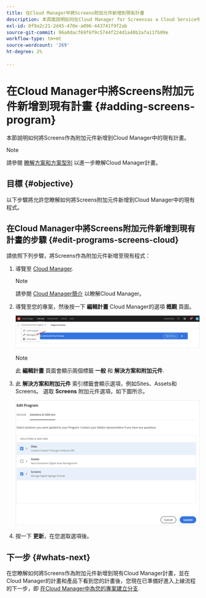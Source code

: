```yaml
---
title: 在Cloud Manager中將Screens附加元件新增到現有計畫
description: 本頁面說明如何在Cloud Manager for Screensas a Cloud Service中將Screens附加元件新增到現有程式。
exl-id: 0f9a2c21-2d45-470e-a096-443741f9f2ab
source-git-commit: 96a0dacf69f6f9c5744f224d1a48b2afa11fb09e
workflow-type: tm+mt
source-wordcount: '269'
ht-degree: 2%

---
```


# 在Cloud Manager中將Screens附加元件新增到現有計畫 {#adding-screens-program}

本節說明如何將Screens作為附加元件新增到Cloud Manager中的現有計畫。

>[!NOTE]
>請參閱 [瞭解方案和方案型別](https://experienceleague.adobe.com/docs/experience-manager-cloud-service/onboarding/getting-access/understand-program-types.html?lang=en) 以進一步瞭解Cloud Manager計畫。

## 目標 {#objective}

以下步驟將允許您瞭解如何將Screens附加元件新增到Cloud Manager中的現有程式。

## 在Cloud Manager中將Screens附加元件新增到現有計畫的步驟 {#edit-programs-screens-cloud}

請依照下列步驟，將Screens作為附加元件新增至現有程式：

1. 導覽至 [Cloud Manager](https://my.cloudmanager.adobe.com/).

   >[!NOTE]
   >請參閱 [Cloud Manager簡介](https://experienceleague.adobe.com/docs/experience-manager-cloud-service/onboarding/onboarding-concepts/cloud-manager-introduction.html?lang=en) 以瞭解Cloud Manager。

1. 導覽至您的專案，然後按一下 **編輯計畫** Cloud Manager的選項 **概觀** 頁面。

   ![影像](/help/screens-cloud/assets/onboarding/add-onexisting1.png)

   >[!NOTE]
   >此 **編輯計畫** 頁面會顯示兩個標籤 **一般** 和 **解決方案和附加元件**.

1. 此 **解決方案和附加元件** 索引標籤會顯示選項，例如Sites、Assets和Screens。 選取 **Screens** 附加元件選項，如下圖所示。

   ![影像](/help/screens-cloud/assets/onboarding/add-onexisting2.png)

1. 按一下 **更新**，在您選取選項後。

## 下一步 {#whats-next}

在您瞭解如何將Screens作為附加元件新增到現有Cloud Manager計畫，並在Cloud Manager的計畫和產品下看到您的計畫後，您現在已準備好進入上線流程的下一步，即 [在Cloud Manager中為您的專案建立分支](/help/screens-cloud/onboarding-screens-cloud/creating-a-branch.md).
